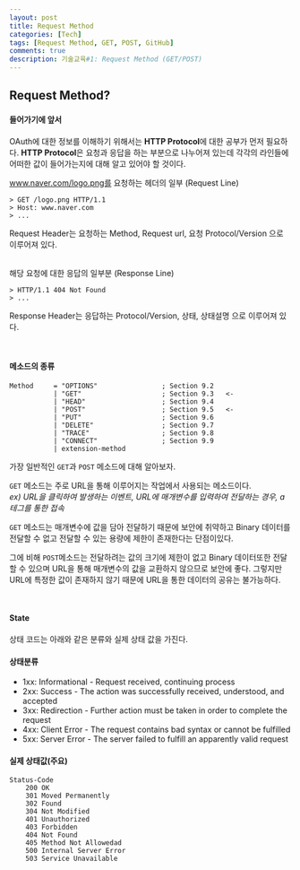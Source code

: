 ```yaml
---
layout: post
title: Request Method
categories: [Tech]
tags: [Request Method, GET, POST, GitHub]
comments: true
description: 기술교육#1: Request Method (GET/POST)
---
```


## Request Method? ##

#### 들어가기에 앞서 ####

OAuth에 대한 정보를 이해하기 위해서는 **HTTP Protocol**에 대한 공부가 먼저 필요하다. **HTTP Protocol**은 요청과 응답을 하는 부분으로 나누어져 있는데 각각의 라인들에 어떠한 값이 들어가는지에 대해 알고 있어야 할 것이다.

www.naver.com/logo.png를 요청하는 헤더의 일부 (Request Line)

	> GET /logo.png HTTP/1.1
	> Host: www.naver.com
	> ...

Request Header는 요청하는 Method, Request url, 요청 Protocol/Version 으로 이루어져 있다.

<br>
해당 요청에 대한 응답의 일부분 (Response Line)

    > HTTP/1.1 404 Not Found
    > ...

Response Header는 응답하는 Protocol/Version, 상태, 상태설명 으로 이루어져 있다. 

<br>

#### 메소드의 종류 ####

    Method     = "OPTIONS"                ; Section 9.2
               | "GET"                    ; Section 9.3   <-
               | "HEAD"                   ; Section 9.4
               | "POST"                   ; Section 9.5   <-
               | "PUT"                    ; Section 9.6
               | "DELETE"                 ; Section 9.7
               | "TRACE"                  ; Section 9.8
               | "CONNECT"                ; Section 9.9
               | extension-method

가장 일반적인 `GET`과 `POST` 메소드에 대해 알아보자.


`GET` 메소드는 주로 URL을 통해 이루어지는 작업에서 사용되는 메소드이다.<br>
*ex) URL을 클릭하여 발생하는 이벤트, URL에 매개변수를 입력하여 전달하는 경우, a 테그를 통한 접속*

`GET` 메소드는 매개변수에 값을 담아 전달하기 때문에 보안에 취약하고 Binary 데이터를 전달할 수 없고 전달할 수 있는 용량에 제한이 존재한다는 단점이있다. 

그에 비해 `POST`메소드는 전달하려는 값의 크기에 제한이 없고 Binary 데이터또한 전달할 수 있으며 URL을 통해 매개변수의 값을 교환하지 않으므로 보안에 좋다. 그렇지만 URL에 특정한 값이 존재하지 않기 때문에 URL을 통한 데이터의 공유는 불가능하다.

<br>

#### State ####

상태 코드는 아래와 같은 분류와 실제 상태 값을 가진다.

#### 상태분류 ####

- 1xx: Informational - Request received, continuing process
- 2xx: Success - The action was successfully received, understood, and accepted
- 3xx: Redirection - Further action must be taken in order to complete the request
- 4xx: Client Error - The request contains bad syntax or cannot be fulfilled
- 5xx: Server Error - The server failed to fulfill an apparently valid request


#### 실제 상태값(주요) ####

    Status-Code
        200 OK
		301 Moved Permanently
		302 Found
		304 Not Modified
		401 Unauthorized
		403 Forbidden
		404 Not Found
		405 Method Not Allowedad
		500 Internal Server Error
		503 Service Unavailable
